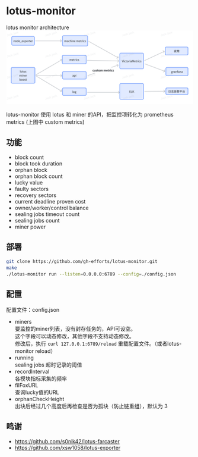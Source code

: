 # lotus-monitor
lotus monitor architecture
![monitor-architecture](./monitor-architecture.png)

lotus-monitor 使用 lotus 和 miner 的API，把监控项转化为 prometheus metrics (上图中 custom metrics)

## 功能
- block count
- block took duration
- orphan block 
- orphan block count
- lucky value
- faulty sectors
- recovery sectors
- current deadline proven cost
- owner/worker/control balance
- sealing jobs timeout count
- sealing jobs count
- miner power

## 部署
```bash
git clone https://github.com/gh-efforts/lotus-monitor.git 
make
./lotus-monitor run --listen=0.0.0.0:6789 --config=./config.json
```
## 配置
配置文件：config.json
- miners  
要监控的miner列表，没有封存任务的，API可设空。  
这个字段可以动态修改，其他字段不支持动态修改。  
修改后，执行 `curl 127.0.0.1:6789/reload` 重载配置文件。（或者lotus-monitor reload）
- running  
sealing jobs 超时记录的阈值  
- recordInterval   
各模块指标采集的频率
- filFoxURL  
查询lucky值的URL 
- orphanCheckHeight   
出块后经过几个高度后再检查是否为孤块（防止链重组），默认为 3
## 鸣谢
- https://github.com/s0nik42/lotus-farcaster
- https://github.com/xsw1058/lotus-exporter